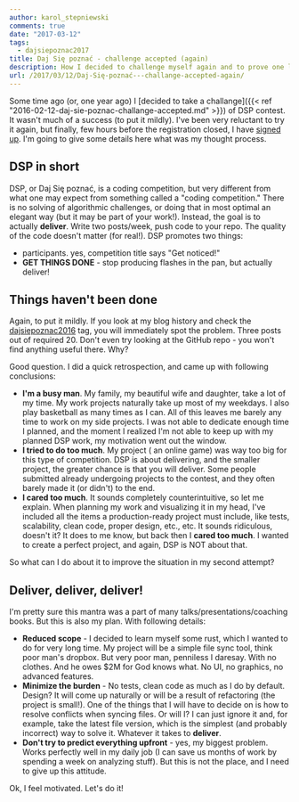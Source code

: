 ```yaml
---
author: karol_stepniewski
comments: true
date: "2017-03-12"
tags:
  - dajsiepoznac2017
title: Daj Się poznać - challenge accepted (again)
description: How I decided to challenge myself again and to prove one learns from his/her mistakes
url: /2017/03/12/Daj-Się-poznać---challange-accepted-again/
---
```


Some time ago (or, one year ago) I [decided to take a challange]({{< ref "2016-02-12-daj-sie-poznac-challange-accepted.md" >}}) of DSP contest. It wasn't much of a success (to put it mildly). I've been very reluctant to try it again, but finally, few hours before the registration closed, I have [signed up](http://uczestnicy.dajsiepoznac.pl/lista). I'm going to give some details here what was my thought process.<!--more-->


## DSP in short ##
DSP, or Daj Się poznać, is a coding competition, but very different from what one may expect from something called a "coding competition." There is no solving of algorithmic challenges, or doing that in most optimal an elegant way (but it may be part of your work!). Instead, the goal is to actually **deliver**. Write two posts/week, push code to your repo. The quality of the code doesn't matter (for real!). DSP promotes two things:

* participants. yes, competition title says "Get noticed!"
* **GET THINGS DONE** - stop producing flashes in the pan, but actually deliver!

## Things haven't been done ##
Again, to put it mildly. If you look at my blog history and check the [dajsiepoznac2016](/tags/dajsiepoznac2016/) tag, you will immediately spot the problem. Three posts out of required 20. Don't even try looking at the GitHub repo - you won't find anything useful there. Why?

Good question. I did a quick retrospection, and came up with following conclusions:

* **I'm a busy man**. My family, my beautiful wife and daughter, take a lot of my time. My work projects naturally take up most of my weekdays. I also play basketball as many times as I can. All of this leaves me barely any time to work on my side projects. I was not able to dedicate enough time I planned, and the moment I realized I'm not able to keep up with my planned DSP work, my motivation went out the window.
* **I tried to do too much**. My project ( an online game) was way too big for this type of competition. DSP is about delivering, and the smaller project, the greater chance is that you will deliver. Some people submitted already undergoing projects to the contest, and they often barely made it (or didn't) to the end.
* **I cared too much**. It sounds completely counterintuitive, so let me explain. When planning my work and visualizing it in my head, I've included all the items a production-ready project must include, like tests, scalability, clean code, proper design, etc., etc. It sounds ridiculous,  doesn't it? It does to me know, but back then I **cared too much**. I wanted to create a perfect project, and again, DSP is NOT about that.

So what can I do about it to improve the situation in my second attempt?

## Deliver, deliver, deliver!
I'm pretty sure this mantra was a part of many talks/presentations/coaching books. But this is also my plan. With following details:

* **Reduced scope** - I decided to learn myself some rust, which I wanted to do for very long time. My project will be a simple file sync tool, think poor man's dropbox. But very poor man, penniless I daresay. With no clothes. And he owes $2M for God knows what. No UI, no graphics, no advanced features.
* **Minimize the burden** - No tests, clean code as much as I do by default. Design? It will come up naturally or will be a result of refactoring (the project is small!). One of the things that I will have to decide on is how to resolve conflicts when syncing files. Or will I? I can just ignore it and, for example, take the latest file version, which is the simplest (and probably incorrect) way to solve it. Whatever it takes to **deliver**.
* **Don't try to predict everything upfront** - yes, my biggest problem. Works perfectly well in my daily job (I can save us months of work by spending a week on analyzing stuff). But this is not the place, and I need to give up this attitude.

Ok, I feel motivated. Let's do it!




